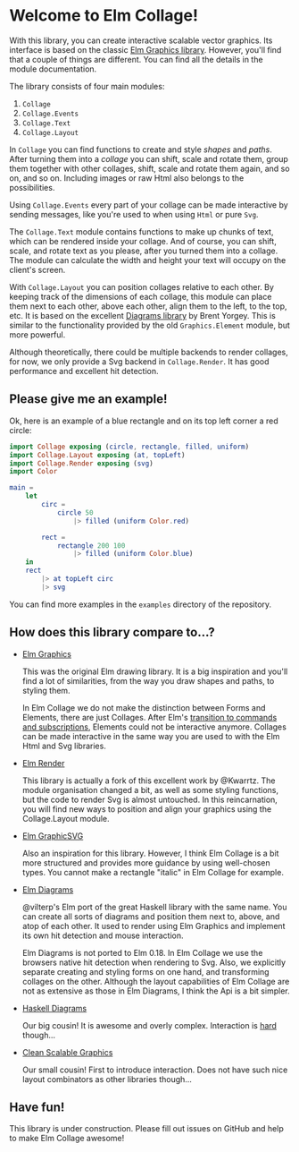 # Welcome to Elm Collage!

With this library, you can create interactive scalable vector graphics.
Its interface is based on the classic [Elm Graphics library](http://package.elm-lang.org/packages/evancz/elm-graphics/latest).
However, you'll find that a couple of things are different.
You can find all the details in the module documentation.

The library consists of four main modules:

1. `Collage`
2. `Collage.Events`
3. `Collage.Text`
4. `Collage.Layout`

In `Collage` you can find functions to create and style _shapes_ and _paths_.
After turning them into a _collage_ you can shift, scale and rotate them,
group them together with other collages, shift, scale and rotate them again,
and so on, and so on.
Including images or raw Html also belongs to the possibilities.

Using `Collage.Events` every part of your collage can be made interactive by sending messages,
like you're used to when using `Html` or pure `Svg`.

The `Collage.Text` module contains functions to make up chunks of text,
which can be rendered inside your collage.
And of course, you can shift, scale, and rotate text as you please,
after you turned them into a collage.
The module can calculate the width and height your text will occupy on the client's screen.

With `Collage.Layout` you can position collages relative to each other.
By keeping track of the dimensions of each collage,
this module can place them next to each other, above each other, align them to the left, to the top, etc.
It is based on the excellent [Diagrams library](https://archives.haskell.org/projects.haskell.org/diagrams/)
by Brent Yorgey.
This is similar to the functionality provided by the old `Graphics.Element` module,
but more powerful.

Although theoretically, there could be multiple backends to render collages,
for now, we only provide a Svg backend in `Collage.Render`.
It has good performance and excellent hit detection.


## Please give me an example!

Ok, here is an example of a blue rectangle and on its top left corner a red circle:

```elm
import Collage exposing (circle, rectangle, filled, uniform)
import Collage.Layout exposing (at, topLeft)
import Collage.Render exposing (svg)
import Color

main =
    let
        circ =
            circle 50
                |> filled (uniform Color.red)

        rect =
            rectangle 200 100
                |> filled (uniform Color.blue)
    in
    rect
        |> at topLeft circ
        |> svg
```

You can find more examples in the `examples` directory of the repository.


## How does this library compare to...?

  - [Elm Graphics](http://package.elm-lang.org/packages/evancz/elm-graphics/1.0.1)

    This was the original Elm drawing library.
    It is a big inspiration and you'll find a lot of similarities,
    from the way you draw shapes and paths, to styling them.

    In Elm Collage we do not make the distinction between Forms and Elements,
    there are just Collages.
    After Elm's [transition to commands and subscriptions](http://elm-lang.org/blog/farewell-to-frp),
    Elements could not be interactive anymore.
    Collages can be made interactive in the same way you are used to with the Elm Html and Svg libraries.

  - [Elm Render](http://package.elm-lang.org/packages/Kwarrtz/render/2.0.0)

    This library is actually a fork of this excellent work by @Kwarrtz.
    The module organisation changed a bit,
    as well as some styling functions,
    but the code to render Svg is almost untouched.
    In this reincarnation, you will find new ways to position and align your graphics
    using the Collage.Layout module.

  - [Elm GraphicSVG](http://package.elm-lang.org/packages/MacCASOutreach/graphicsvg/2.1.0)

    Also an inspiration for this library.
    However, I think Elm Collage is a bit more structured
    and provides more guidance by using well-chosen types.
    You cannot make a rectangle "italic" in Elm Collage for example.

  - [Elm Diagrams](http://package.elm-lang.org/packages/vilterp/elm-diagrams/7.2.0)

    @vilterp's Elm port of the great Haskell library with the same name.
    You can create all sorts of diagrams and position them next to, above, and atop of each other.
    It used to render using Elm Graphics
    and implement its own hit detection and mouse interaction.

    Elm Diagrams is not ported to Elm 0.18.
    In Elm Collage we use the browsers native hit detection when rendering to Svg.
    Also, we explicitly separate creating and styling forms on one hand,
    and transforming collages on the other.
    Although the layout capabilities of Elm Collage are not as extensive as those in Elm Diagrams,
    I think the Api is a bit simpler.

  - [Haskell Diagrams](https://archives.haskell.org/projects.haskell.org/diagrams/)

    Our big cousin!
    It is awesome and overly complex.
    Interaction is [hard](http://www.cmears.id.au/articles/diagrams-gtk-mouse.html) though...

  - [Clean Scalable Graphics](https://dl.acm.org/citation.cfm?id=2746329)

    Our small cousin!
    First to introduce interaction.
    Does not have such nice layout combinators as other libraries though...


## Have fun!

This library is under construction.
Please fill out issues on GitHub and help to make Elm Collage awesome!
